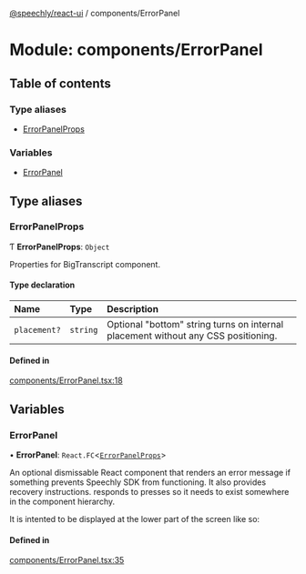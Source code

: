 [@speechly/react-ui](../README.md) / components/ErrorPanel

# Module: components/ErrorPanel

## Table of contents

### Type aliases

- [ErrorPanelProps](components_ErrorPanel.md#errorpanelprops)

### Variables

- [ErrorPanel](components_ErrorPanel.md#errorpanel)

## Type aliases

### ErrorPanelProps

Ƭ **ErrorPanelProps**: `Object`

Properties for BigTranscript component.

#### Type declaration

| Name | Type | Description |
| :------ | :------ | :------ |
| `placement?` | `string` | Optional "bottom" string turns on internal placement without any CSS positioning. |

#### Defined in

[components/ErrorPanel.tsx:18](https://github.com/speechly/react-ui/blob/e631dfa/src/components/ErrorPanel.tsx#L18)

## Variables

### ErrorPanel

• **ErrorPanel**: `React.FC`<[`ErrorPanelProps`](components_ErrorPanel.md#errorpanelprops)\>

An optional dismissable React component that renders an error message if something
prevents Speechly SDK from functioning. It also provides recovery instructions.
<ErrorPanel> responds to <PushToTalkButton> presses so it needs to exist somewhere in the component hierarchy.

It is intented to be displayed at the lower part of the screen like so:
<ErrorPanel placement="bottom"/>

#### Defined in

[components/ErrorPanel.tsx:35](https://github.com/speechly/react-ui/blob/e631dfa/src/components/ErrorPanel.tsx#L35)
